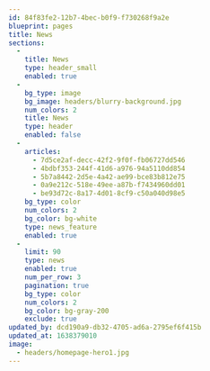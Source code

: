 ```yaml
---
id: 84f83fe2-12b7-4bec-b0f9-f730268f9a2e
blueprint: pages
title: News
sections:
  -
    title: News
    type: header_small
    enabled: true
  -
    bg_type: image
    bg_image: headers/blurry-background.jpg
    num_colors: 2
    title: News
    type: header
    enabled: false
  -
    articles:
      - 7d5ce2af-decc-42f2-9f0f-fb06727dd546
      - 4bdbf353-244f-41d6-a976-94a5110dd854
      - 5b7a8442-2d5e-4a42-ae99-bce83b812e75
      - 0a9e212c-518e-49ee-a87b-f7434960dd01
      - be93d72c-8a17-4d01-8cf9-c50a040d98e5
    bg_type: color
    num_colors: 2
    bg_color: bg-white
    type: news_feature
    enabled: true
  -
    limit: 90
    type: news
    enabled: true
    num_per_row: 3
    pagination: true
    bg_type: color
    num_colors: 2
    bg_color: bg-gray-200
    exclude: true
updated_by: dcd190a9-db32-4705-ad6a-2795ef6f415b
updated_at: 1638379010
image:
  - headers/homepage-hero1.jpg
---
```

